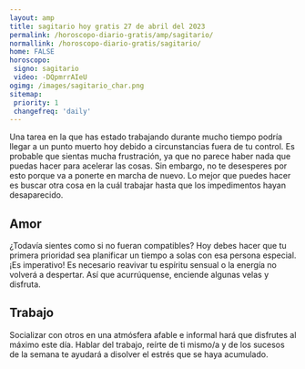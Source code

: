 ```yaml
---
layout: amp
title: sagitario hoy gratis 27 de abril del 2023 
permalink: /horoscopo-diario-gratis/amp/sagitario/
normallink: /horoscopo-diario-gratis/sagitario/
home: FALSE
horoscopo:
 signo: sagitario
 video: -DQpmrrAIeU
ogimg: /images/sagitario_char.png
sitemap:
 priority: 1
 changefreq: 'daily'
---
```



Una tarea en la que has estado trabajando durante mucho tiempo podría llegar a un punto muerto hoy debido a circunstancias fuera de tu control. Es probable que sientas mucha frustración, ya que no parece haber nada que puedas hacer para acelerar las cosas. Sin embargo, no te desesperes por esto porque va a ponerte en marcha de nuevo. Lo mejor que puedes hacer es buscar otra cosa en la cuál trabajar hasta que los impedimentos hayan desaparecido.

## Amor

¿Todavía sientes como si no fueran compatibles? Hoy debes hacer que tu primera prioridad sea planificar un tiempo a solas con esa persona especial. ¡Es imperativo! Es necesario reavivar tu espíritu sensual o la energía no volverá a despertar. Así que acurrúquense, enciende algunas velas y disfruta.

## Trabajo

Socializar con otros en una atmósfera afable e informal hará que disfrutes al máximo este día. Hablar del trabajo, reírte de ti mismo/a y de los sucesos de la semana te ayudará a disolver el estrés que se haya acumulado.